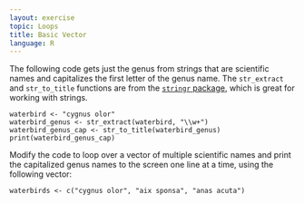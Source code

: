 ```yaml
---
layout: exercise
topic: Loops
title: Basic Vector
language: R
---
```


The following code gets just the genus from strings that are scientific names and capitalizes the first letter of the genus name. The `str_extract` and `str_to_title` functions are from the [`stringr` package](https://cran.r-project.org/web/packages/stringr/vignettes/stringr.html), which is great for working with strings. 

```
waterbird <- "cygnus olor"
waterbird_genus <- str_extract(waterbird, "\\w+")
waterbird_genus_cap <- str_to_title(waterbird_genus)
print(waterbird_genus_cap)
```

Modify the code to loop over a vector of multiple scientific names and print the capitalized genus names to the screen one line at a time, using the following vector: 

```
waterbirds <- c("cygnus olor", "aix sponsa", "anas acuta")
```
